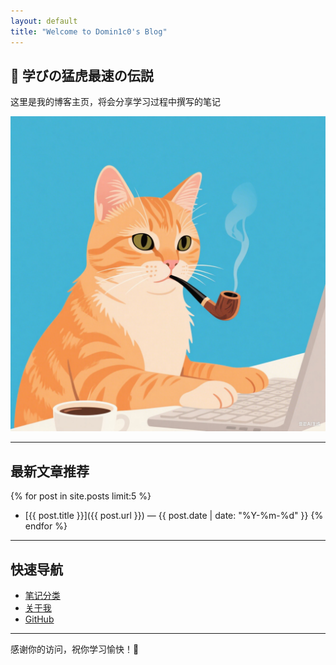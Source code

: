 ```yaml
---
layout: default
title: "Welcome to Domin1c0's Blog"
---
```


## 📘 学びの猛虎最速の伝説

这里是我的博客主页，将会分享学习过程中撰写的笔记

![博客logo](/assets/images/logo.png)

---

## 最新文章推荐

{% for post in site.posts limit:5 %}
- [{{ post.title }}]({{ post.url }}) — {{ post.date | date: "%Y-%m-%d" }}
{% endfor %}

---

## 快速导航

- [笔记分类](https://domin1c.github.io/tags/)
- [关于我](about.md)
- [GitHub](https://github.com/domin1c0)

---

感谢你的访问，祝你学习愉快！🚀
